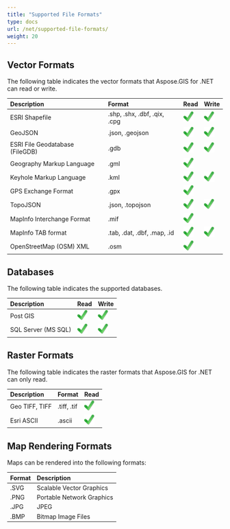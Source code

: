 ```yaml
---
title: "Supported File Formats"
type: docs
url: /net/supported-file-formats/
weight: 20
---
```


## **Vector Formats**
The following table indicates the vector formats that Aspose.GIS for .NET can read or write.



|**Description**|**Format**|**Read**|**Write**|
| :- | :- | :- | :- |
|ESRI Shapefile|.shp, .shx, .dbf, .qix, .cpg|![ok-supported](ok.png)|![ok-supported](ok.png)|
|GeoJSON|.json, .geojson|![ok-supported](ok.png)|![ok-supported](ok.png)|
|ESRI File Geodatabase (FileGDB)|.gdb|![ok-supported](ok.png)|![ok-supported](ok.png)|
|Geography Markup Language|.gml|![ok-supported](ok.png)| |
|Keyhole Markup Language|.kml|![ok-supported](ok.png)|![ok-supported](ok.png)|
|GPS Exchange Format|.gpx|![ok-supported](ok.png)| |
|TopoJSON|.json, .topojson|![ok-supported](ok.png)|![ok-supported](ok.png)|
|MapInfo Interchange Format|.mif|![ok-supported](ok.png)| |
|MapInfo TAB format|.tab, .dat, .dbf, .map, .id|![ok-supported](ok.png)|![ok-supported](ok.png)|
|OpenStreetMap (OSM) XML|.osm|![ok-supported](ok.png)| |
## **Databases**
The following table indicates the supported databases.



|**Description**|**Read**|**Write**|
| :- | :- | :- |
|Post GIS|![ok-supported](ok.png)|![ok-supported](ok.png)|
|SQL Server (MS SQL)|![ok-supported](ok.png)|![ok-supported](ok.png)|
## **Raster Formats**
The following table indicates the raster formats that Aspose.GIS for .NET can only read.



|**Description**|**Format**|**Read**|
| :- | :- | :- |
|Geo TIFF, TIFF|.tiff, .tif|![ok-supported](ok.png)|
|Esri ASCII|.ascii|![ok-supported](ok.png)|
## **Map Rendering Formats**
Maps can be rendered into the following formats:



|**Format**|**Description**|
| :- | :- |
|.SVG|Scalable Vector Graphics|
|.PNG|Portable Network Graphics|
|.JPG|JPEG|
|.BMP|Bitmap Image Files|

